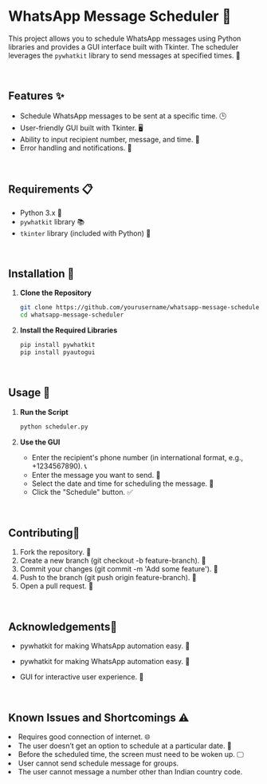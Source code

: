 # WhatsApp Message Scheduler 📅

This project allows you to schedule WhatsApp messages using Python libraries and provides a GUI interface built with Tkinter. The scheduler leverages the `pywhatkit` library to send messages at specified times. 📱

<br>

## Features ✨

- Schedule WhatsApp messages to be sent at a specific time. 🕒
- User-friendly GUI built with Tkinter. 🖥️
- Ability to input recipient number, message, and time. 📲
- Error handling and notifications. 🚨

<br>

## Requirements 📋

- Python 3.x 🐍
- `pywhatkit` library 📚
- `tkinter` library (included with Python) 🧰

<br>

## Installation 🔧

1. **Clone the Repository**

    ```bash
    git clone https://github.com/yourusername/whatsapp-message-scheduler.git
    cd whatsapp-message-scheduler
    ```

2. **Install the Required Libraries**

    ```bash
    pip install pywhatkit
    pip install pyautogui
    ```

<br>

## Usage 🚀

1. **Run the Script**

    ```bash
    python scheduler.py
    ```
2. **Use the GUI**

    - Enter the recipient's phone number (in international format, e.g., +1234567890). 📞
    - Enter the message you want to send. 💬
    - Select the date and time for scheduling the message. 📆
    - Click the "Schedule" button. ✅
<br>

## Contributing🤝

1. Fork the repository. 🍴
2. Create a new branch (git checkout -b feature-branch). 🌿
3. Commit your changes (git commit -m 'Add some feature'). 💾
4. Push to the branch (git push origin feature-branch). 🚀
5. Open a pull request. 🎉

<br>

## Acknowledgements🙏

- pywhatkit for making WhatsApp automation easy. 🤖
- pywhatkit for making WhatsApp automation easy. 🤖
- GUI for interactive user experience. 🤝

  <br>

## Known Issues and Shortcomings :warning:

<li>Requires good connection of internet. 🌐</li>
<li>The user doesn’t get an option to schedule at a particular date. 📅</li> 
<li>Before the scheduled time, the screen must need to be woken up. 🖵</li> 
<li>User cannot send schedule message for groups.</li> 
<li>The user cannot message a number other than Indian country code.</li> 
